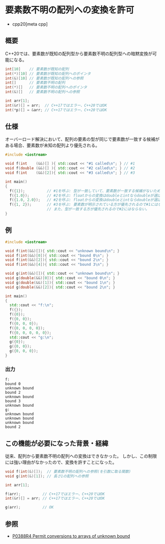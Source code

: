 # 要素数不明の配列への変換を許可

* cpp20[meta cpp]

## 概要

C++20では、要素数が既知の配列型から要素数不明の配列型への暗黙変換が可能になる。

```cpp
int[10]    // 要素数が既知の配列
int(*)[10] // 要素数が既知の配列へのポインタ
int(&)[10] // 要素数が既知の配列への参照
int[]      // 要素数不明の配列
int(*)[]   // 要素数不明の配列へのポインタ
int(&)[]   // 要素数不明の配列への参照
```

```cpp
int arr[1];
int(&r)[] = arr;  // C++17ではエラー、C++20ではOK
int(*p)[] = &arr; // C++17ではエラー、C++20ではOK
```

## 仕様

オーバーロード解決において、配列の要素の型が同じで要素数が一致する候補がある場合、要素数が未知の配列より優先される。

```cpp example
#include <iostream>

void f(int    (&&)[] ){ std::cout << "#1 called\n"; } // #1
void f(double (&&)[] ){ std::cout << "#2 called\n"; } // #2
void f(int    (&&)[2]){ std::cout << "#3 called\n"; } // #3

int main()
{
  f({1});          // #1を呼ぶ: 型が一致していて、要素数が一致する候補がないため#1になる。
  f({1.0});        // #2を呼ぶ: floatからの変換はdoubleとintならdoubleが選ばれる。
  f({1.0, 2.0});   // #2を呼ぶ: floatからの変換はdoubleとintならdoubleが選ばれる。
  f({1, 2});       // #3を呼ぶ: 要素数が明示されている方が優先されるので#1にはならない。
                   // また、型が一致する方が優先されるので#2にはならない。
}
```

## 例
```cpp example
#include <iostream>

void f(int(&&)[]){ std::cout << "unknown bound\n"; }
void f(int(&&)[0]){ std::cout << "bound 0\n"; }
void f(int(&&)[2]){ std::cout << "bound 2\n"; }
void f(int(&&)[4]){ std::cout << "bound 3\n"; }

void g(int(&&)[]){ std::cout << "unknown bound\n"; }
void g(double(&&)[0]){ std::cout << "bound 0\n"; }
void g(double(&&)[1]){ std::cout << "bound 1\n"; }
void g(double(&&)[2]){ std::cout << "bound 2\n"; }

int main()
{
  std::cout << "f:\n";
  f({});
  f({0});
  f({0, 0});
  f({0, 0, 0});
  f({0, 0, 0, 0});
  f({0, 0, 0, 0, 0});
  std::cout << "g:\n";
  g({0});
  g({0, 0});
  g({0, 0, 0});
}
```

### 出力
```
f:
bound 0
unknown bound
bound 2
unknown bound
bound 3
unknown bound
g:
unknown bound
unknown bound
unknown bound
bound 2
```

## この機能が必要になった背景・経緯

従来、配列から要素数不明の配列への変換はできなかった。
しかし、この制限には強い理由がなかったので、変換を許すことになった。

```cpp
void f(int(&)[]);  // 要素数不明の配列への参照(を引数に取る関数)
void g(int(&)[1]); // 長さ1の配列への参照

int arr[1];

f(arr);          // C++17ではエラー、C++20ではOK
int(&r)[] = arr; // C++17ではエラー、C++20ではOK

g(arr);          // OK
```

## 参照

* [P0388R4 Permit conversions to arrays of unknown bound](http://www.open-std.org/jtc1/sc22/wg21/docs/papers/2019/p0388r4.html)
